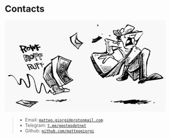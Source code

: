 # Contacts

![](pics/mail.png)

> - Email: [`matteo.giorgi@protonmail.com`](mailto:matteo.giorgi@protonmail.com)
> - Telegram: [`t.me/geoteodotnet`](https://t.me/geoteodotnet)
> - Github: [`github.com/matteogiorgi`](https://github.com/matteogiorgi)
